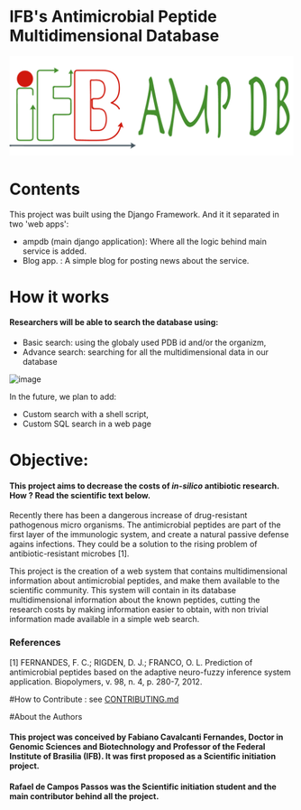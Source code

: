 # IFB's Antimicrobial Peptide Multidimensional Database

![logo](docs/logo_IFB.png)

# Contents 

This project was built using the Django Framework. And it it separated in two 'web apps': 
- ampdb (main django application): Where all the logic behind main service is added.
- Blog app. : A simple blog for posting news about the service.



# How it works

#### Researchers will be able to search the database using:
- Basic search: using the globaly used PDB id and/or the organizm, 
- Advance search: searching for all the multidimensional data in our database
 
![image](ifbAMPdb/image/demonstration.gif)

In the future, we plan to add:
- Custom search with a shell script,
- Custom SQL search in a web page



# Objective:
#### This project aims to decrease the costs of *in-silico* antibiotic research. How ? Read the scientific text below.


Recently there has been a dangerous increase of drug-resistant pathogenous micro organisms. The antimicrobial peptides are part of the first layer of the immunologic system, and create a natural passive defense agains infections.
They could be a solution to the rising problem of antibiotic-resistant microbes [1].

This project is the creation of a web system that contains multidimensional information about antimicrobial peptides, and make them available to the scientific community. This system will contain in its database multidimensional information about the known peptides, cutting the research costs by making information easier to obtain, with non trivial information made available in a simple web search.


### References
[1] FERNANDES, F. C.; RIGDEN, D. J.; FRANCO, O. L. Prediction of antimicrobial peptides based on the adaptive neuro-fuzzy inference system application. Biopolymers, v. 98, n. 4, p. 280-7, 2012.


#How to Contribute : see [CONTRIBUTING.md](CONTRIBUTING.md)

#About the Authors

#### This project was conceived by Fabiano Cavalcanti Fernandes, Doctor in Genomic Sciences and Biotechnology and Professor of the Federal Institute of Brasilia (IFB). It was first proposed as a Scientific initiation project. 
#### Rafael de Campos Passos was the Scientific initiation student and the main contributor behind all the project.
